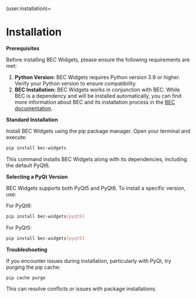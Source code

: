 (user.installation)=
# Installation


**Prerequisites**

Before installing BEC Widgets, please ensure the following requirements are met:

1. **Python Version:** BEC Widgets requires Python version 3.9 or higher. Verify your Python version to ensure compatibility.
2. **BEC Installation:** BEC Widgets works in conjunction with BEC. While BEC is a dependency and will be installed automatically, you can find more information about BEC and its installation process in the [BEC documentation](https://beamline-experiment-control.readthedocs.io/en/latest/).

**Standard Installation**

Install BEC Widgets using the pip package manager. Open your terminal and execute:

```bash
pip install bec-widgets
```

This command installs BEC Widgets along with its dependencies, including the default PyQt6.

**Selecting a PyQt Version**

BEC Widgets supports both PyQt5 and PyQt6. To install a specific version, use:

For PyQt6:

```bash
pip install bec-widgets[pyqt6]
```

For PyQt5:

```bash
pip install bec-widgets[pyqt5]
```

**Troubleshooting**

If you encounter issues during installation, particularly with PyQt, try purging the pip cache:

```bash
pip cache purge
```

This can resolve conflicts or issues with package installations.